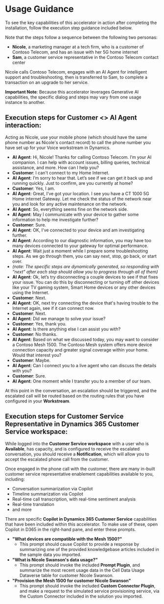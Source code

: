 # Usage Guidance

To see the key capabilities of this accelerator in action after completing the installation, follow the execution step guidance included below.
 
Note that the steps follow a sequence between the following two personas:
 * **Nicole**, a marketing manager at a tech firm, who is a customer of Contoso Telecom, and has an issue with her 5G home internet
 * **Sam**, a customer service representative in the Contoso Telecom contact center

Nicole calls Contoso Telecom, engages with an AI Agent for intelligent support and troubleshooting, then is transferred to Sam, to complete a transaction on an upgrade to her service.

**Important Note**: Because this accelerator leverages Generative AI capabilities, the specific dialog and steps may vary from one usage instance to another.
 
## Execution steps for Customer <> AI Agent interaction:

 Acting as Nicole, use your mobile phone (which should have the same phone number as Nicole's contact record) to call the phone number you have set up for your Voice workstream in Dynamics.

 * **AI Agent**: Hi, Nicole! Thanks for calling Contoso Telecom. I’m your AI companion. I can help with account issues, billing queries, technical assistance, and more. How can I help you?
 * **Customer**: I can't connect to my Home Internet.
 * **AI Agent**: I’m sorry to hear that. Let’s see if we can get it back up and running quickly. Just to confirm, are you currently at home?
 * **Customer**: Yes, I am.
 * **AI Agent**: Great, I’ve got your location. I see you have a CT 1000 5G Home internet Gateway. Let me check the status of the network near you and look for any active maintenance on the network.
 * **AI Agent**: So, everything seems fine on the network side.
 * **AI Agent**: May I communicate with your device to gather some information to help me investigate further?
 * **Customer**: Sure.
 * **AI Agent**: OK, I've connected to your device and am investigating further. 
 * **AI Agent**: According to our diagnostic information, you may have too many devices connected to your gateway for optimal performance.
 * **AI Agent**: Wait just a moment while I prepare some troubleshooting steps.  As we go through them, you can say next, stop, go back, or start over.
 * *(note: The specific steps are dynamically generated, so responding with “next” after each step should allow you to progress through all of them)*
 * **AI Agent**: Ok, let’s try disconnecting a couple devices to see if that fixes your issue. You can do this by disconnecting or turning off other devices like your TV gaming system, Smart Home devices or any other devices using the Internet. 
 * **Customer**: Next.
 * **AI Agent**: OK, next try connecting the device that's having trouble to the Internet again, see if it can connect now. 
 * **Customer**: Next.
 * **AI Agent**: Did we manage to solve your issue?
 * **Customer**: Yes, thank you.
 * **AI Agent**: Is there anything else I can assist you with?
 * **Customer**: No thanks.
 * **AI Agent**: Based on what we discussed today, you may want to consider a Contoso Mesh 1500. The Contoso Mesh system offers more device connection capacity and greater signal coverage within your home. Would that interest you? 
 * **Customer**: Maybe.   
 * **AI Agent**: Can I connect you to a live agent who can discuss the details with you?
 * **Customer**: Sure. 
 * **AI Agent**: One moment while I transfer you to a member of our team.

At this point in the conversation, an escalation should be triggered, and the escalated call will be routed based on the routing rules that you have configured in your **Workstream**.

## Execution steps for Customer Service Representative in Dynamics 365 Customer Service workspace:

While logged into the **Customer Service workspace** with a user who is **Available**, has capacity, and is configured to receive the escalated conversation, you should receive a **Notification**, which will allow you to accept the escalated phone call from the customer.

Once engaged in the phone call with the customer, there are many in-built customer service representative enablement capabilities available to you, including:
 * Conversation summarization via Copilot
 * Timeline summarization via Copilot
 * Real-time call transcription, with real-time sentiment analysis
 * Real-time translation
 * and more

 There are specific **Copilot in Dynamics 365 Customer Service** capabilities that have been included within this accelerator. To make use of these, open Copilot in D365 in the right-hand pane, and enter these prompts.

 * **"What devices are compatible with the Mesh 1500?"**
    * This prompt should cause Copilot to provide a response by summarizing one of the provided knowledgebase articles included in the sample data you imported.
 * **"What is Nicole Swanson's data usage?"**
    * This prompt should invoke the included **Prompt Plugin**, and summarize the most recent usage data in the Cell Data Usage Dataverse table for customer Nicole Swanson.
 * **"Provision the Mesh 1500 for customer Nicole Swanson"**
    * This prompt should invoke the included **Custom Connector Plugin**, and make a request to the simulated service provisioning service, via the Custom Connector included in the solution you imported.